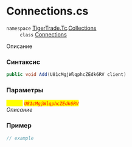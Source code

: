
# Connections.cs
`namespace` [TigerTrade.Tc](../../../../TigerTrade.Tc.md).[Collections](../../../../TigerTrade.Tc/Collections.md)  
&nbsp;&nbsp;&nbsp;&nbsp;&nbsp;&nbsp;&nbsp;&nbsp;&nbsp;`class` [Connections](../../Connections.cs.md)

Описание

### Синтаксис
```csharp
public void Add(U81cMgjWlqphcZEdk6RV client)
```
### Параметры  
<mark style="color:yellow;">`client`</mark> <mark style="color:red;">*`U81cMgjWlqphcZEdk6RV`*</mark>  
 *Описание*  
  


### Пример  
```csharp
// example
```
                    
                    